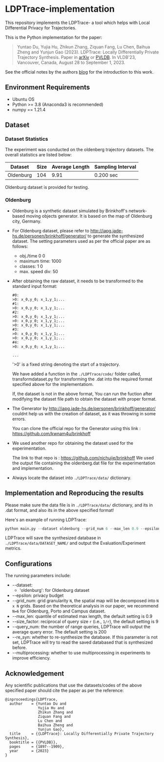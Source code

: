 # LDPTrace-implementation
This repository implements the LDPTrace- a tool which helps with Local Differential Privacy for Trajectories.

This is the Python implementation for the paper:

> Yuntao Du, Yujia Hu, Zhikun Zhang, Ziquan Fang, Lu Chen, Baihua Zheng and Yunjun Gao (2023). LDPTrace: Locally Differentially Private Trajectory Synthesis.  Paper in [arXiv](https://arxiv.org/abs/2302.06180) or [PVLDB](https://www.vldb.org/pvldb/vol16/p1897-gao.pdf). In VLDB'23, Vancouver, Canada, August 28 to September 1, 2023.

See the official notes by the authors [blog](https://research.zealscott.com/blog/2023/04/22/LDPTrace/) for the introduction to this work.

## Environment Requirements

- Ubuntu OS
- Python >= 3.8 (Anaconda3 is recommended)
- numpy == 1.21.4


## Dataset

### Dataset Statistics

The experiment was conducted on the oldenberg trajectory datasets. The overall statistics are listed below:

| Dataset   | Size      | Average Length | Sampling Interval |
| --------- | --------- | -------------- | ----------------- |
| Oldenburg | 104   | 9.91         | 0.200 sec          |


Oldenburg dataset is provided for testing.

### Oldenburg

* Oldenburg is a synthetic dataset simulated by Brinkhoff's network-based moving objects generator. It is based on the map of Oldenburg city, Germany.

* For Oldenburg dataset, please refer to http://iapg.jade-hs.de/personen/brinkhoff/generator/ to generate the synthesized dataset. The setting parameters used as per the official paper are as follows:
   * obj./time 0 0
   * maximum time: 1000
   * classes: 1 0
   * max. speed div: 50

* After obtaining the raw dataset, it needs to be transformed to the standard input format:

   ```
   #0:
   >0: x_0,y_0; x_1,y_1;...
   #1:
   >0: x_0,y_0; x_1,y_1;...
   #2:
   >0: x_0,y_0; x_1,y_1;...
   >0: x_0,y_0; x_1,y_1;...
   >0: x_0,y_0; x_1,y_1;...
   #3: 
   >0: x_0,y_0; x_1,y_1;...
   >0: x_0,y_0; x_1,y_1;...
   #4: 
   >0: x_0,y_0; x_1,y_1;...
      
   ...
   ```
   '>0' is a fixed string denoting the start of a trajectory.

  We have added a function in the `./LDPTrace/code/`  folder called, transformdataset.py for transforming the .dat into the required format specified above for the implementatiom.

  If, the dataset is not in the above format, You can run the fuction after modifying the dataset file path to obtain the dataset with proper format.
  
* The Generator by http://iapg.jade-hs.de/personen/brinkhoff/generator/ couldnt help us with the creation of dataset, as it was throwing in some errors.

  You can clone the official repo for the Generator using this link : https://github.com/kwnam4u/brinkhoff
  
* We used another repo for obtaining the dataset used for the experimentation.

  The link to that repo is : https://github.com/nichujie/brinkhoff
  We used the output file containing the oldenberg.dat file for the experimentation and implementation.
  
* Always locate the dataset into `./LDPTrace/data/` dictionary.


##  Implementation and Reproducing the results

Please make sure the data file is in ``./LDPTrace/data/`` dictionary, and its in .dat format, and also its in the above specified format!

Here's an example of running LDPTrace:

```python
python main.py --dataset oldenburg --grid_num 6 --max_len 0.9 --epsilon 1.0 --re_syn --multiprocessing
```

LDPTrace will save the synthesized database in ``./LDPTrace/data/DATASET_NAME/`` and output the Evaluation/Experiment metrics.

## Configurations

The running parameters include:

+ --dataset: 
  + 'oldenburg': for Oldenburg dataset
+ --epsilon: privacy budget
+ --grid_num: grid granularity `N`, the spatial map will be decomposed into `N x N` grids. Based on the theoretical analysis in our paper, we recommend `N=6` for Oldenburg, Porto and Campus dataset.
+ --max_len: quantile of estimated max length, the default setting is 0.9
+ --size_factor: reciprocal of query size `r` (i.e., `1/r`), the default setting is 9
+ --query_num: the number of range queries, LDPTrace will output the average query error. The default setting is 200
+ --re_syn: whether to re-synthesize the database. If this parameter is not set, LDPTrace will try to read the saved databased that is synthesized before.
+ --multiprocessing: whether to use multiprocessing in experiments to improve efficiency.

## Acknowledgement

Any scientific publications that use the datasets/codes of the above specified paper should cite the paper as per the reference:

```
@inproceedings{LDPTrace,
  author    = {Yuntao Du and 
               Yujia Hu and 
               Zhikun Zhang and
               Ziquan Fang and 
               Lu Chen and 
               Baihua Zheng and 
               Yunjun Gao},
  title     = {{LDPTrace}: Locally Differentially Private Trajectory Synthesis},
  booktitle = {{PVLDB}},
  pages     = {1897--1909},
  year      = {2023}
}
```






